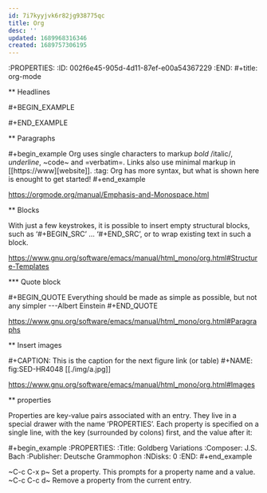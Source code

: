 ```yaml
---
id: 7i7kyyjvk6r82jg938775qc
title: Org
desc: ''
updated: 1689968316346
created: 1689757306195
---
```


:PROPERTIES:
:ID:       002f6e45-905d-4d11-87ef-e00a54367229
:END:
#+title: org-mode

** Headlines

#+BEGIN_EXAMPLE


#+END_EXAMPLE


** Paragraphs

#+begin_example
Org uses single characters to markup *bold* /italic/, _underline_, ~code~ and
=verbatim=. Links also use minimal markup in [[https://www][website]].         :tag:
Org has more syntax, but what is shown here is enought to get started!
#+end_example

https://orgmode.org/manual/Emphasis-and-Monospace.html


** Blocks

With just a few keystrokes, it is possible to insert empty structural blocks,
such as ‘#+BEGIN_SRC’ … ‘#+END_SRC’, or to wrap existing text in such a block.


https://www.gnu.org/software/emacs/manual/html_mono/org.html#Structure-Templates


*** Quote block

#+BEGIN_QUOTE
Everything should be made as simple as possible,
but not any simpler ---Albert Einstein
#+END_QUOTE

https://www.gnu.org/software/emacs/manual/html_mono/org.html#Paragraphs


** Insert images

#+CAPTION: This is the caption for the next figure link (or table)
#+NAME:   fig:SED-HR4048
[[./img/a.jpg]]

https://www.gnu.org/software/emacs/manual/html_mono/org.html#Images

** properties

Properties are key-value pairs associated with an entry. They live in a special
drawer with the name ‘PROPERTIES’. Each property is specified on a single line,
with the key (surrounded by colons) first, and the value after it:

#+begin_example
    :PROPERTIES:
    :Title:     Goldberg Variations
    :Composer:  J.S. Bach
    :Publisher: Deutsche Grammophon
    :NDisks:    0
    :END:
#+end_example


~C-c C-x p~ Set a property. This prompts for a property name and a value.
~C-c C-c d~ Remove a property from the current entry.